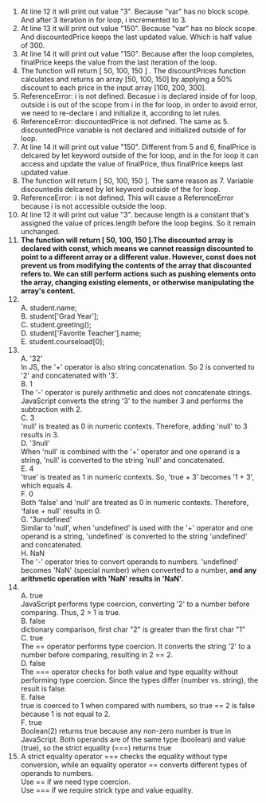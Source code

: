 1. At line 12 it will print out value "3". Because "var" has no block scope. And after 3 iteration in for loop, i incremented to 3. 
2. At line 13 it will print out value "150". Because "var" has no block scope. And discountedPrice keeps the last updated value. Which is half value of 300.
3. At line 14 it will print out value "150". Because after the loop completes, finalPrice keeps the value from the last iteration of the loop.
4. The function will return [ 50, 100, 150 ] . The discountPrices function calculates and returns an array [50, 100, 150] by applying a 50% discount to each price in the input array [100, 200, 300].
5. ReferenceError: i is not defined. Becasue i is declared inside of for loop, outside i is out of the scope from i in the for loop, in order to avoid error, we need to re-declare i and initialize it, according to let rules.
6. ReferenceError: discountedPrice is not defined. The same as 5. discountedPrice variable is not declared and initialized outside of for loop.
7. At line 14 it will print out value "150". Different from 5 and 6, finalPrice is delcared by let keyword outside of the for loop, and in the for loop it can access and update the value of finalPrice, thus finalPrice keeps last updated value.
8. The function will return [ 50, 100, 150 ]. The same reason as 7. Variable discountedis delcared by let keyword outside of the for loop.
9. ReferenceError: i is not defined. This will cause a ReferenceError because i is not accessible outside the loop.
10. At line 12 it will print out value "3".  because length is a constant that's assigned the value of prices.length before the loop begins. So it remain unchanged.
11. **The function will return [ 50, 100, 150 ].The discounted array is declared with const, which means we cannot reassign discounted to point to a different array or a different value. However, const does not prevent us from modifying the contents of the array that discounted refers to. We can still perform actions such as pushing elements onto the array, changing existing elements, or otherwise manipulating the array's content.**
12. <br> A. student.name; <br> B. student['Grad Year']; <br> C. student.greeting(); <br> D. student['Favorite Teacher'].name; <br> E. student.courseload[0];
13. <br> A. '32' <br> In JS, the '+' operator is also string concatenation. So 2 is converted to '2' and concatenated with '3'. <br> B. 1 <br> The '-' operator is purely arithmetic and does not concatenate strings. JavaScript converts the string '3' to the number 3 and performs the subtraction with 2.  <br> C.  3 <br> 'null' is treated as 0 in numeric contexts. Therefore, adding 'null' to 3 results in 3.  <br> D. '3null' <br> When 'null' is combined with the '+' operator and one operand is a string, 'null' is converted to the string 'null' and concatenated.  <br> E. 4 <br> 'true' is treated as 1 in numeric contexts. So, 'true + 3' becomes '1 + 3', which equals 4. <br> F. 0 <br> Both 'false' and 'null' are treated as 0 in numeric contexts. Therefore, 'false + null' results in 0. <br> G. '3undefined' <br> Similar to 'null', when 'undefined' is used with the '+' operator and one operand is a string, 'undefined' is converted to the string 'undefined' and concatenated.  <br> H. NaN <br> The '-' operator tries to convert operands to numbers. 'undefined' becomes 'NaN' (special number) when converted to a number, **and any arithmetic operation with 'NaN' results in 'NaN'**.
14. <br> A. true <br> JavaScript performs type coercion, converting '2' to a number before comparing. Thus, 2 > 1 is true.  <br>  B.  false  <br>  dictionary comparison, first char "2" is greater than the first char "1"  <br>  C.  true <br> The == operator performs type coercion. It converts the string '2' to a number before comparing, resulting in 2 == 2.  <br> D.  false  <br>  The === operator checks for both value and type equality without performing type coercion. Since the types differ (number vs. string), the result is false. <br>  E.  false <br>   true is coerced to 1 when compared with numbers, so true == 2 is false because 1 is not equal to 2. <br>  F. true  <br> Boolean(2) returns true because any non-zero number is true in JavaScript. Both operands are of the same type (boolean) and value (true), so the strict equality (===) returns true  
15. A strict equality operator === checks the equality without type conversion, while an equality operator == converts different types of operands to numbers.<br> Use == if we need type coercion. <br> Use === if we require strick type and value equality. 

